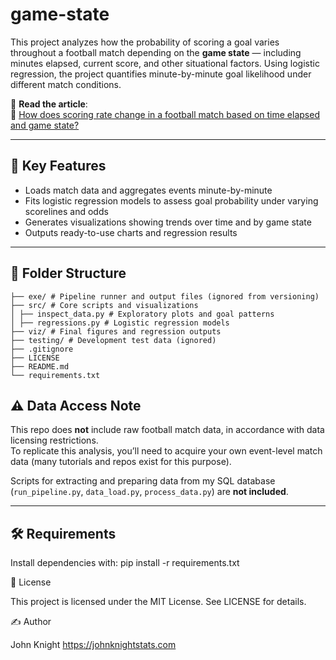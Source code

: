 # game-state

This project analyzes how the probability of scoring a goal varies throughout a football match depending on the **game state** — including minutes elapsed, current score, and other situational factors. Using logistic regression, the project quantifies minute-by-minute goal likelihood under different match conditions.

📝 **Read the article**:  
📘 [How does scoring rate change in a football match based on time elapsed and game state?](https://johnknightstats.com/posts/game_state/)

---

## 🧠 Key Features

- Loads match data and aggregates events minute-by-minute
- Fits logistic regression models to assess goal probability under varying scorelines and odds
- Generates visualizations showing trends over time and by game state
- Outputs ready-to-use charts and regression results

---

## 📁 Folder Structure

```
├── exe/ # Pipeline runner and output files (ignored from versioning)
├── src/ # Core scripts and visualizations
│ ├── inspect_data.py # Exploratory plots and goal patterns
│ ├── regressions.py # Logistic regression models
├── viz/ # Final figures and regression outputs
├── testing/ # Development test data (ignored)
├── .gitignore
├── LICENSE
├── README.md
└── requirements.txt
```

## ⚠️ Data Access Note

This repo does **not** include raw football match data, in accordance with data licensing restrictions.  
To replicate this analysis, you’ll need to acquire your own event-level match data (many tutorials and repos exist for this purpose).

Scripts for extracting and preparing data from my SQL database (`run_pipeline.py`, `data_load.py`, `process_data.py`) are **not included**.

---

## 🛠 Requirements

Install dependencies with:
pip install -r requirements.txt

📄 License

This project is licensed under the MIT License. See LICENSE for details.

✍️ Author

John Knight
https://johnknightstats.com